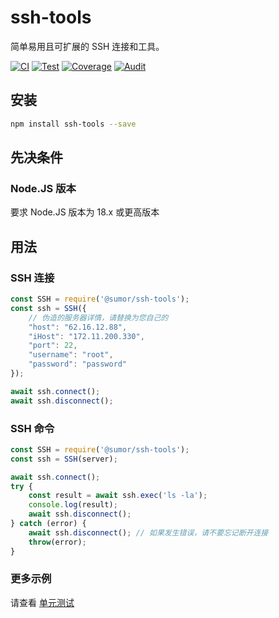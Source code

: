 # ssh-tools
简单易用且可扩展的 SSH 连接和工具。

[![CI](https://github.com/sumor-cloud/ssh-tools/actions/workflows/ci.yml/badge.svg)](https://github.com/sumor-cloud/ssh-tools/actions/workflows/ci.yml)
[![Test](https://github.com/sumor-cloud/ssh-tools/actions/workflows/ut.yml/badge.svg)](https://github.com/sumor-cloud/ssh-tools/actions/workflows/ut.yml)
[![Coverage](https://github.com/sumor-cloud/ssh-tools/actions/workflows/coverage.yml/badge.svg)](https://github.com/sumor-cloud/ssh-tools/actions/workflows/coverage.yml)
[![Audit](https://github.com/sumor-cloud/ssh-tools/actions/workflows/audit.yml/badge.svg)](https://github.com/sumor-cloud/ssh-tools/actions/workflows/audit.yml)

## 安装
```bash
npm install ssh-tools --save
```

## 先决条件

### Node.JS 版本
要求 Node.JS 版本为 18.x 或更高版本

## 用法

### SSH 连接
```javascript
const SSH = require('@sumor/ssh-tools');
const ssh = SSH({
    // 伪造的服务器详情，请替换为您自己的
    "host": "62.16.12.88",
    "iHost": "172.11.200.330",
    "port": 22,
    "username": "root",
    "password": "password"
});

await ssh.connect();
await ssh.disconnect();
```

### SSH 命令
```javascript
const SSH = require('@sumor/ssh-tools');
const ssh = SSH(server);

await ssh.connect();
try {
    const result = await ssh.exec('ls -la');
    console.log(result);
    await ssh.disconnect();
} catch (error) {
    await ssh.disconnect(); // 如果发生错误，请不要忘记断开连接
    throw(error);
}
```

### 更多示例
请查看 [单元测试](https://github.com/sumor-cloud/ssh-tools/tree/main/test)